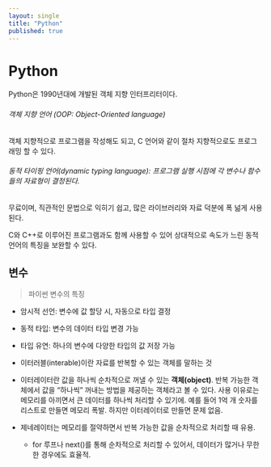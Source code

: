 ```yaml
---
layout: single
title: "Python"
published: true
---
```


# Python

Python은 1990년대에 개발된 객체 지향 인터프리터이다.
###### 객체 지향 언어 (OOP: Object-Oriented language)

객체 지향적으로 프로그램을 작성해도 되고, C 언어와 같이 절차 지향적으로도 프로그래밍 할 수 있다.
###### 동적 타이핑 언어(dynamic typing language): 프로그램 실행 시점에 각 변수나 함수들의 자료형이 결정된다.

무료이며, 직관적인 문법으로 익히기 쉽고, 많은 라이브러리와 자료 덕분에 폭 넒게 사용된다.

C와 C++로 이루어진 프로그램과도 함께 사용할 수 있어 상대적으로 속도가 느린 동적 언어의 특징을 보완할 수 있다.

## 변수
> 파이썬 변수의 특징

* 암시적 선언: 변수에 값 할당 시, 자동으로 타입 결정
* 동적 타입: 변수의 데이터 타입 변경 가능
* 타입 유연: 하나의 변수에 다양한 타입의 값 저장 가능


* 이터러블(interable)이란 자료를 반복할 수 있는 객체를 말하는 것
* 이터레이터란 값을 하나씩 순차적으로 꺼낼 수 있는 **객체(object)**. 반복 가능한 객체에서 값을 “하나씩” 꺼내는 방법을 제공하는 객체라고 볼 수 있다. 사용 이유로는 메모리를 아끼면서 큰 데이터를 하나씩 처리할 수 있기에. 예를 들어 1억 개 숫자를 리스트로 만들면 메모리 폭발. 하지만 이터레이터로 만들면 문제 없음.
* 제네레이터는 메모리를 절약하면서 반복 가능한 값을 순차적으로 처리할 때 유용.
  * for 루프나 next()를 통해 순차적으로 처리할 수 있어서, 데이터가 많거나 무한한 경우에도 효율적.
